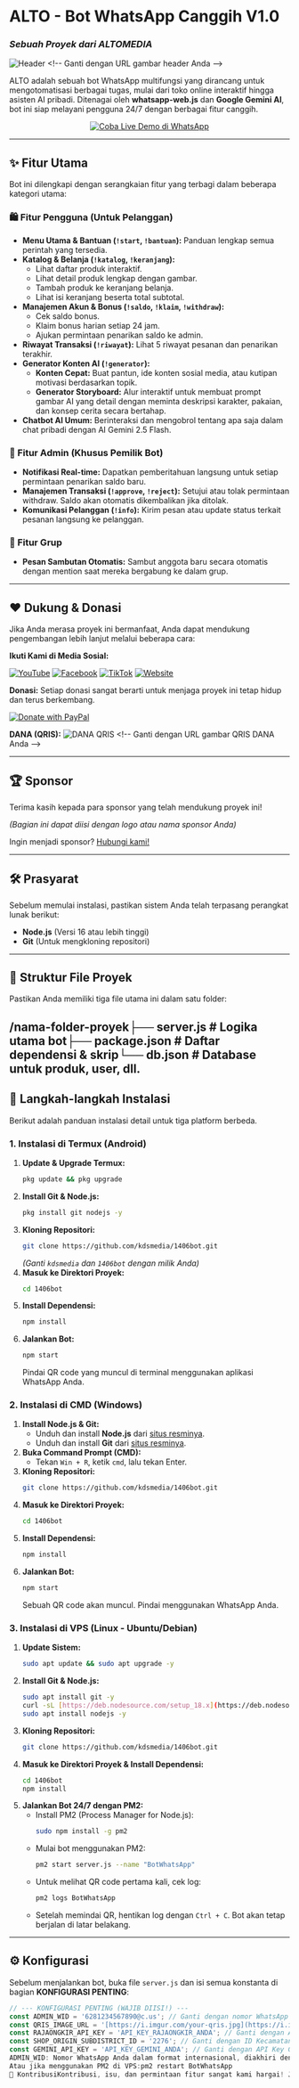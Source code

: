 # ALTO - Bot WhatsApp Canggih V1.0
### _Sebuah Proyek dari ALTOMEDIA_

![Header]([[https://i.imgur.com/your-header-image.png](https://blogger.googleusercontent.com/img/b/R29vZ2xl/AVvXsEgjH6ugvQY59wpkduNt1I5okR9uMHWahNn7yVfHaaU2-V4MjPgDnE2CRT-Dp0Omgwd83M60sL5fWvsOx7VLHzRdfOPObLzIZZaZJJxqI1IVcugWSlOaWVXrlByyBSBQZFrAEzyLyc90NbZpnEmiQpTNwU6gnvTj9wK-qfsqURUfOdYwcLRLP-jRZoSilVQ/s1024/ALTOMEDIA-6-8-2025.png](https://blogger.googleusercontent.com/img/b/R29vZ2xl/AVvXsEgjH6ugvQY59wpkduNt1I5okR9uMHWahNn7yVfHaaU2-V4MjPgDnE2CRT-Dp0Omgwd83M60sL5fWvsOx7VLHzRdfOPObLzIZZaZJJxqI1IVcugWSlOaWVXrlByyBSBQZFrAEzyLyc90NbZpnEmiQpTNwU6gnvTj9wK-qfsqURUfOdYwcLRLP-jRZoSilVQ/s1024/ALTOMEDIA-6-8-2025.png))) <!-- Ganti dengan URL gambar header Anda -->

ALTO adalah sebuah bot WhatsApp multifungsi yang dirancang untuk mengotomatisasi berbagai tugas, mulai dari toko online interaktif hingga asisten AI pribadi. Ditenagai oleh **whatsapp-web.js** dan **Google Gemini AI**, bot ini siap melayani pengguna 24/7 dengan berbagai fitur canggih.

<p align="center">
  <a href="https://wa.me/6283872543697?text=!start" target="_blank">
    <img src="https://img.shields.io/badge/Coba%20Live%20Demo-%2325D366.svg?style=for-the-badge&logo=WhatsApp&logoColor=white" alt="Coba Live Demo di WhatsApp"/>
  </a>
</p>
<p align="center">
  
</p>


---

## ✨ Fitur Utama

Bot ini dilengkapi dengan serangkaian fitur yang terbagi dalam beberapa kategori utama:

### 🛍️ Fitur Pengguna (Untuk Pelanggan)
* **Menu Utama & Bantuan (`!start`, `!bantuan`):** Panduan lengkap semua perintah yang tersedia.
* **Katalog & Belanja (`!katalog`, `!keranjang`):**
    * Lihat daftar produk interaktif.
    * Lihat detail produk lengkap dengan gambar.
    * Tambah produk ke keranjang belanja.
    * Lihat isi keranjang beserta total subtotal.
* **Manajemen Akun & Bonus (`!saldo`, `!klaim`, `!withdraw`):**
    * Cek saldo bonus.
    * Klaim bonus harian setiap 24 jam.
    * Ajukan permintaan penarikan saldo ke admin.
* **Riwayat Transaksi (`!riwayat`):** Lihat 5 riwayat pesanan dan penarikan terakhir.
* **Generator Konten AI (`!generator`):**
    * **Konten Cepat:** Buat pantun, ide konten sosial media, atau kutipan motivasi berdasarkan topik.
    * **Generator Storyboard:** Alur interaktif untuk membuat prompt gambar AI yang detail dengan meminta deskripsi karakter, pakaian, dan konsep cerita secara bertahap.
* **Chatbot AI Umum:** Berinteraksi dan mengobrol tentang apa saja dalam chat pribadi dengan AI Gemini 2.5 Flash.

### 👑 Fitur Admin (Khusus Pemilik Bot)
* **Notifikasi Real-time:** Dapatkan pemberitahuan langsung untuk setiap permintaan penarikan saldo baru.
* **Manajemen Transaksi (`!approve`, `!reject`):** Setujui atau tolak permintaan withdraw. Saldo akan otomatis dikembalikan jika ditolak.
* **Komunikasi Pelanggan (`!info`):** Kirim pesan atau update status terkait pesanan langsung ke pelanggan.

### 👥 Fitur Grup
* **Pesan Sambutan Otomatis:** Sambut anggota baru secara otomatis dengan mention saat mereka bergabung ke dalam grup.

---

## ❤️ Dukung & Donasi

Jika Anda merasa proyek ini bermanfaat, Anda dapat mendukung pengembangan lebih lanjut melalui beberapa cara:

**Ikuti Kami di Media Sosial:**
<p align="left">
  <a href="https://youtube.com/@sidhanie06" target="_blank"><img src="https://img.shields.io/badge/YouTube-%23FF0000.svg?style=for-the-badge&logo=YouTube&logoColor=white" alt="YouTube"/></a>
  <a href="https://facebook.com/sidhanie06" target="_blank"><img src="https://img.shields.io/badge/Facebook-%231877F2.svg?style=for-the-badge&logo=Facebook&logoColor=white" alt="Facebook"/></a>
  <a href="https://tiktok.com/@sidhanie" target="_blank"><img src="https://img.shields.io/badge/TikTok-%23000000.svg?style=for-the-badge&logo=tiktok&logoColor=white" alt="TikTok"/></a>
  <a href="https://sidhanie.my.id" target="_blank"><img src="https://img.shields.io/badge/Website-000000?style=for-the-badge&logo=world&logoColor=white" alt="Website"/></a>
</p>

**Donasi:**
Setiap donasi sangat berarti untuk menjaga proyek ini tetap hidup dan terus berkembang.

<a href="https://paypal.me/sidhanie" target="_blank">
  <img src="https://www.paypalobjects.com/en_US/i/btn/btn_donateCC_LG.gif" alt="Donate with PayPal" />
</a>

**DANA (QRIS):**
![DANA QRIS]([https://i.imgur.com/your-qris.jpg](https://blogger.googleusercontent.com/img/b/R29vZ2xl/AVvXsEgHwO_-Mp4mmE5tIQgvrs8ZzsUiKwMWROUa8XAMFdKpYGzqxAXR9ciCYRZ9LBt-i1ukxzhTVQw_mcKbCm5jzFe6vySjmowjplpTMJBwV5HVfETSH6WwqlWHY2BEn_rMJn4jXXRX5ylMRwDGPssCFolj5akwy1Ny-Y3_JHFQZK3Jdf4HzaFwuBRXqwcDVhI/s407/qris.jpg)) <!-- Ganti dengan URL gambar QRIS DANA Anda -->

---

## 🏆 Sponsor

Terima kasih kepada para sponsor yang telah mendukung proyek ini!

*(Bagian ini dapat diisi dengan logo atau nama sponsor Anda)*

Ingin menjadi sponsor? [Hubungi kami!](mailto:altomediaindonesia@gmail.com)

---

## 🛠️ Prasyarat

Sebelum memulai instalasi, pastikan sistem Anda telah terpasang perangkat lunak berikut:
* **Node.js** (Versi 16 atau lebih tinggi)
* **Git** (Untuk mengkloning repositori)

---

## 📂 Struktur File Proyek

Pastikan Anda memiliki tiga file utama ini dalam satu folder:

/nama-folder-proyek├── server.js         # Logika utama bot├── package.json      # Daftar dependensi & skrip└── db.json           # Database untuk produk, user, dll.
---

## 🚀 Langkah-langkah Instalasi

Berikut adalah panduan instalasi detail untuk tiga platform berbeda.

### 1. Instalasi di Termux (Android)

1.  **Update & Upgrade Termux:**
    ```bash
    pkg update && pkg upgrade
    ```
2.  **Install Git & Node.js:**
    ```bash
    pkg install git nodejs -y
    ```
3.  **Kloning Repositori:**
    ```bash
    git clone https://github.com/kdsmedia/1406bot.git
    ```
    *(Ganti `kdsmedia` dan `1406bot` dengan milik Anda)*
4.  **Masuk ke Direktori Proyek:**
    ```bash
    cd 1406bot
    ```
5.  **Install Dependensi:**
    ```bash
    npm install
    ```
6.  **Jalankan Bot:**
    ```bash
    npm start
    ```
    Pindai QR code yang muncul di terminal menggunakan aplikasi WhatsApp Anda.

### 2. Instalasi di CMD (Windows)

1.  **Install Node.js & Git:**
    * Unduh dan install **Node.js** dari [situs resminya](https://nodejs.org/).
    * Unduh dan install **Git** dari [situs resminya](https://git-scm.com/).
2.  **Buka Command Prompt (CMD):**
    * Tekan `Win + R`, ketik `cmd`, lalu tekan Enter.
3.  **Kloning Repositori:**
    ```bash
    git clone https://github.com/kdsmedia/1406bot.git
    ```
4.  **Masuk ke Direktori Proyek:**
    ```bash
    cd 1406bot
    ```
5.  **Install Dependensi:**
    ```bash
    npm install
    ```
6.  **Jalankan Bot:**
    ```bash
    npm start
    ```
    Sebuah QR code akan muncul. Pindai menggunakan WhatsApp Anda.

### 3. Instalasi di VPS (Linux - Ubuntu/Debian)

1.  **Update Sistem:**
    ```bash
    sudo apt update && sudo apt upgrade -y
    ```
2.  **Install Git & Node.js:**
    ```bash
    sudo apt install git -y
    curl -sL [https://deb.nodesource.com/setup_18.x](https://deb.nodesource.com/setup_18.x) | sudo -E bash -
    sudo apt install nodejs -y
    ```
3.  **Kloning Repositori:**
    ```bash
    git clone https://github.com/kdsmedia/1406bot.git
    ```
4.  **Masuk ke Direktori Proyek & Install Dependensi:**
    ```bash
    cd 1406bot
    npm install
    ```
5.  **Jalankan Bot 24/7 dengan PM2:**
    * Install PM2 (Process Manager for Node.js):
        ```bash
        sudo npm install -g pm2
        ```
    * Mulai bot menggunakan PM2:
        ```bash
        pm2 start server.js --name "BotWhatsApp"
        ```
    * Untuk melihat QR code pertama kali, cek log:
        ```bash
        pm2 logs BotWhatsApp
        ```
    * Setelah memindai QR, hentikan log dengan `Ctrl + C`. Bot akan tetap berjalan di latar belakang.

---

## ⚙️ Konfigurasi

Sebelum menjalankan bot, buka file `server.js` dan isi semua konstanta di bagian **KONFIGURASI PENTING**:

```javascript
// --- KONFIGURASI PENTING (WAJIB DIISI!) ---
const ADMIN_WID = '6281234567890@c.us'; // Ganti dengan nomor WhatsApp Anda
const QRIS_IMAGE_URL = '[https://i.imgur.com/your-qris.jpg](https://i.imgur.com/your-qris.jpg)'; // Ganti dengan URL gambar QRIS
const RAJAONGKIR_API_KEY = 'API_KEY_RAJAONGKIR_ANDA'; // Ganti dengan API Key RajaOngkir
const SHOP_ORIGIN_SUBDISTRICT_ID = '2276'; // Ganti dengan ID Kecamatan asal pengiriman
const GEMINI_API_KEY = 'API_KEY_GEMINI_ANDA'; // Ganti dengan API Key Google Gemini
ADMIN_WID: Nomor WhatsApp Anda dalam format internasional, diakhiri dengan @c.us.GEMINI_API_KEY: Kunci API dari Google AI Studio.RAJAONGKIR_API_KEY: Kunci API dari situs RajaOngkir (bisa tipe Starter/Gratis).Anda juga bisa menambahkan produk awal dengan mengedit array products di dalam file db.json.▶️ Menjalankan BotSetelah instalasi dan konfigurasi selesai, jalankan bot dengan perintah:npm start
Atau jika menggunakan PM2 di VPS:pm2 restart BotWhatsApp
🤝 KontribusiKontribusi, isu, dan permintaan fitur sangat kami hargai! Jangan ragu untuk membuat pull request atau membuka issue baru.⚠️ DisclaimerProyek ini dibagikan untuk tujuan edukasi dan portofolio. Dilarang keras untuk menjual kembali, mengubah, atau mendistribusikan ulang kode ini dalam bentuk apapun tanpa izin tertulis dari pembuat asli, ALTOMEDIA.Segala bentuk penyalahgunaan atau pelanggaran terhadap ketentuan ini akan ditindaklanjuti.📜 LisensiProyek ini dilisensikan di bawah Lisensi MIT.</markdown>
